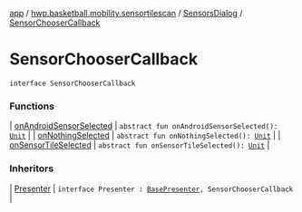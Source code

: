 [app](../../../index.md) / [hwp.basketball.mobility.sensortilescan](../../index.md) / [SensorsDialog](../index.md) / [SensorChooserCallback](.)

# SensorChooserCallback

`interface SensorChooserCallback`

### Functions

| [onAndroidSensorSelected](on-android-sensor-selected.md) | `abstract fun onAndroidSensorSelected(): `[`Unit`](https://kotlinlang.org/api/latest/jvm/stdlib/kotlin/-unit/index.html) |
| [onNothingSelected](on-nothing-selected.md) | `abstract fun onNothingSelected(): `[`Unit`](https://kotlinlang.org/api/latest/jvm/stdlib/kotlin/-unit/index.html) |
| [onSensorTileSelected](on-sensor-tile-selected.md) | `abstract fun onSensorTileSelected(): `[`Unit`](https://kotlinlang.org/api/latest/jvm/stdlib/kotlin/-unit/index.html) |

### Inheritors

| [Presenter](../../../hwp.basketball.mobility.drillpreparation.step.connectplayers/-connect-players-contract/-presenter/index.md) | `interface Presenter : `[`BasePresenter`](../../../hwp.basketball.mobility/-base-presenter/index.md)`, SensorChooserCallback` |

